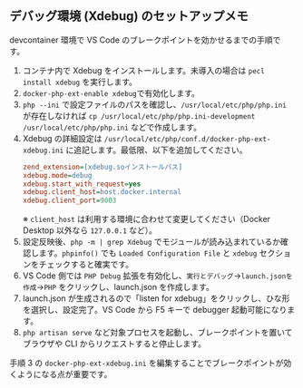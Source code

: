 ## デバッグ環境 (Xdebug) のセットアップメモ

devcontainer 環境で VS Code のブレークポイントを効かせるまでの手順です。

1. コンテナ内で Xdebug をインストールします。未導入の場合は `pecl install xdebug` を実行します。
2. `docker-php-ext-enable xdebug`で有効化します。
3. `php --ini` で設定ファイルのパスを確認し、`/usr/local/etc/php/php.ini` が存在しなければ `cp /usr/local/etc/php/php.ini-development /usr/local/etc/php/php.ini` などで作成します。
4. Xdebug の詳細設定は `/usr/local/etc/php/conf.d/docker-php-ext-xdebug.ini` に追記します。最低限、以下を追加してください。
    ```ini
    zend_extension=[xdebug.soインストールパス]
    xdebug.mode=debug
    xdebug.start_with_request=yes
    xdebug.client_host=host.docker.internal
    xdebug.client_port=9003
    ```
    ※ `client_host` は利用する環境に合わせて変更してください（Docker Desktop 以外なら `127.0.0.1` など）。
5. 設定反映後、`php -m | grep Xdebug` でモジュールが読み込まれているか確認します。`phpinfo()` でも `Loaded Configuration File` と `xdebug` セクションをチェックすると確実です。
6. VS Code 側では `PHP Debug` 拡張を有効化し、`実行とデバッグ`->`launch.jsonを作成`->`PHP` をクリックし、launch.json を作成します。
7. launch.json が生成されるので「listen for xdebug」をクリックし、ひな形を選択し、設定完了。VS Code から F5 キーで debugger 起動可能になります。
8. `php artisan serve` など対象プロセスを起動し、ブレークポイントを置いてブラウザや CLI からリクエストすると停止します。

手順 3 の `docker-php-ext-xdebug.ini` を編集することでブレークポイントが効くようになる点が重要です。
